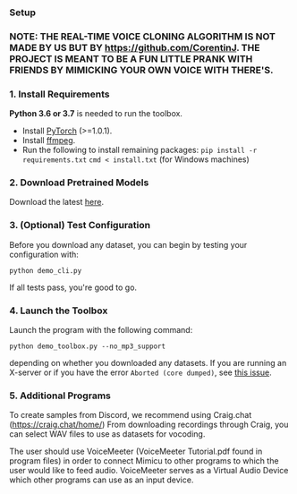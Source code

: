 ### Setup

### NOTE: THE REAL-TIME VOICE CLONING ALGORITHM IS NOT MADE BY US BUT BY https://github.com/CorentinJ. THE PROJECT IS MEANT TO BE A FUN LITTLE PRANK WITH FRIENDS BY MIMICKING YOUR OWN VOICE WITH THERE'S.

### 1. Install Requirements

**Python 3.6 or 3.7** is needed to run the toolbox.

* Install [PyTorch](https://pytorch.org/get-started/locally/) (>=1.0.1).
* Install [ffmpeg](https://ffmpeg.org/download.html#get-packages).
* Run the following to install remaining packages:
    `pip install -r requirements.txt`
    `cmd < install.txt` (for Windows machines)

### 2. Download Pretrained Models
Download the latest [here](https://github.com/CorentinJ/Real-Time-Voice-Cloning/wiki/Pretrained-models).

### 3. (Optional) Test Configuration
Before you download any dataset, you can begin by testing your configuration with:

`python demo_cli.py`

If all tests pass, you're good to go.

### 4. Launch the Toolbox
Launch the program with the following command:

`python demo_toolbox.py --no_mp3_support`  

depending on whether you downloaded any datasets. If you are running an X-server or if you have the error `Aborted (core dumped)`, see [this issue](https://github.com/CorentinJ/Real-Time-Voice-Cloning/issues/11#issuecomment-504733590).

### 5. Additional Programs

To create samples from Discord, we recommend using Craig.chat (https://craig.chat/home/)
From downloading recordings through Craig, you can select WAV files to use as datasets for vocoding.

The user should use VoiceMeeter (VoiceMeeter Tutorial.pdf found in program files) in order to connect Mimicu to other programs to which the user would like to feed audio. VoiceMeeter serves as a Virtual Audio Device which other programs can use as an input device.
